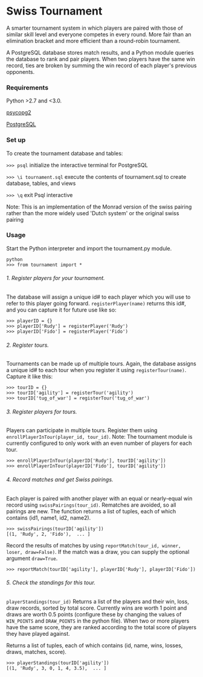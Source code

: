 # Swiss Tournament

A smarter tournament system in which players are paired with those of similar skill level and everyone competes in every round.  More fair than an elimination bracket and more efficient than a round-robin tournament. 

A PostgreSQL database stores match results, and a Python module queries the database to rank and pair players.  When two players have the same win record, ties are broken by summing the win record of each player's previous opponents. 


### Requirements
Python >2.7 and <3.0.

[psycopg2](http://initd.org/psycopg/)

[PostgreSQL](https://www.codefellows.org/blog/three-battle-tested-ways-to-install-postgresql)

### Set up

To create the tournament database and tables:

`>>> psql` initialize the interactive terminal for PostgreSQL

`>>> \i tournament.sql` execute the contents of tournament.sql to create database, tables, and views

`>>> \q` exit Psql interactive


Note: This is an implementation of the Monrad version of the swiss pairing rather than the more widely used 'Dutch system' or the original swiss pairing 

### Usage

Start the Python interpreter and import the tournament.py module.

```
python
>>> from tournament import *
```

###### 1. Register players for your tournament.

The database will assign a unique id# to each player which you will use to refer to this player going forward. `registerPlayer(name)` returns this id#, and you can capture it for future use like so:
```
>>> playerID = {}
>>> playerID['Rudy'] = registerPlayer('Rudy')
>>> playerID['Fido'] = registerPlayer('Fido')
```

###### 2. Register tours.

Tournaments can be made up of multiple tours. Again, the database assigns a unique id# to each tour when you register it using `registerTour(name)`. Capture it like this:
```
>>> tourID = {}
>>> tourID['agility'] = registerTour('agility')
>>> tourID['tug_of_war'] = registerTour('tug_of_war')
```

###### 3. Register players for tours.
Players can participate in multiple tours. Register them using `enrollPlayerInTour(player_id, tour_id)`. Note: The tournament module is currently configured to only work with an even number of players for each tour.
```
>>> enrollPlayerInTour(playerID['Rudy'], tourID['agility'])
>>> enrollPlayerInTour(playerID['Fido'], tourID['agility'])
```

###### 4. Record matches and get Swiss pairings.
Each player is paired with another player with an equal or nearly-equal win record using `swissPairings(tour_id)`. Rematches are avoided, so all pairings are new. The function returns a list of tuples, each of which contains (id1, name1, id2, name2).
```
>>> swissPairings(tourID['agility'])
[(1, 'Rudy', 2, 'Fido'),  ... ]
```
Record the results of matches by using `reportMatch(tour_id, winner, loser, draw=False)`. If the match was a draw, you can supply the optional argument `draw=True`.
```
>>> reportMatch(tourID['agility'], playerID['Rudy'], playerID['Fido'])
```

###### 5. Check the standings for this tour.
`playerStandings(tour_id)` Returns a list of the players and their win, loss, draw records, sorted by total score. Currently wins are worth 1 point and draws are worth 0.5 points (configure these by changing the values of `WIN_POINTS` and `DRAW_POINTS` in the python file).
When two or more players have the same score, they are ranked according to the total score of players they have played against.

Returns a list of tuples, each of which contains (id, name, wins, losses, draws, matches, score).
```
>>> playerStandings(tourID['agility'])
[(1, 'Rudy', 3, 0, 1, 4, 3.5),  ... ]
```
